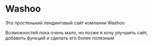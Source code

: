 # Washoo

Это простенький лендинговый сайт компании Washoo

Возможностей пока очень мало, но позже я хочу улучшить сайт, добавить функций и сделать его более полезным

